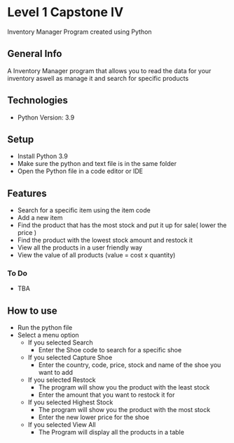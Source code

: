# Level 1 Capstone IV
Inventory Manager Program created using Python

## General Info
A Inventory Manager program that allows you to read the data for your inventory aswell as manage it and search for specific products

## Technologies
* Python Version: 3.9

## Setup
* Install Python 3.9
* Make sure the python and text file is in the same folder
* Open the Python file in a code editor or IDE

## Features
* Search for a specific item using the item code
* Add a new item 
* Find the product that has the most stock and put it up for sale( lower the price )
* Find the product with the lowest stock amount and restock it
* View all the products in a user friendly way
* View the value of all products (value = cost x quantity)

### To Do
* TBA

## How to use
* Run the python file
* Select a menu option
  * If you selected Search
    * Enter the Shoe code to search for a specific shoe
  * If you selected Capture Shoe
    * Enter the country, code, price, stock and name of the shoe you want to add
  * If you selected Restock
    * The program will show you the product with the least stock
    * Enter the amount that you want to restock it for
  * If you selected Highest Stock
    * The program will show you the product with the most stock
    * Enter the new lower price for the shoe
  * If you selected View All
    * The Program will display all the products in a table
